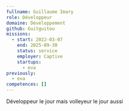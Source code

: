 ```yaml
---
fullname: Guillaume Imary
role: Développeur
domaine: Développement
github: Guitguitou
missions:
  - start: 2022-03-07
    end: 2025-09-30
    status: service
    employer: Captive
    startups:
      - eva
previously:
  - eva
competences: []
---
```

Développeur le jour mais volleyeur le jour aussi
